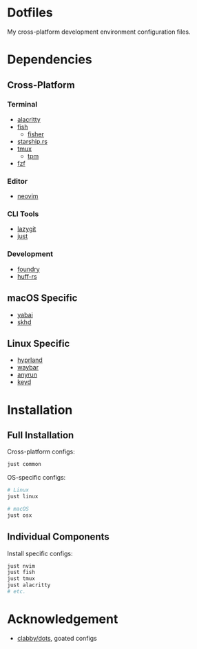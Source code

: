 # Dotfiles

My cross-platform development environment configuration files.

# Dependencies

## Cross-Platform

### Terminal

- [alacritty](https://github.com/alacritty/alacritty)
- [fish](https://fishshell.com/)
    - [fisher](https://github.com/jorgebucaran/fisher)
- [starship.rs](https://starship.rs/)
- [tmux](https://github.com/tmux/tmux/wiki)
    - [tpm](https://github.com/tmux-plugins/tpm)
- [fzf](https://github.com/junegunn/fzf)

### Editor

- [neovim](https://github.com/neovim/neovim)

### CLI Tools

- [lazygit](https://github.com/jesseduffield/lazygit)
- [just](https://github.com/casey/just)

### Development

- [foundry](https://github.com/foundry-rs)
- [huff-rs](https://github.com/huff-language/huff-rs)

## macOS Specific

- [yabai](https://github.com/koekeishiya/yabai)
- [skhd](https://github.com/koekeishiya/skhd)

## Linux Specific

- [hyprland](https://hyprland.org/)
- [waybar](https://github.com/Alexays/Waybar)
- [anyrun](https://github.com/Kirottu/anyrun)
- [keyd](https://github.com/rvaiya/keyd)

# Installation

## Full Installation

Cross-platform configs:
```bash
just common
```

OS-specific configs:
```bash
# Linux
just linux

# macOS
just osx
```

## Individual Components

Install specific configs:
```bash
just nvim
just fish
just tmux
just alacritty
# etc.
```

# Acknowledgement

- [clabby/dots](https://github.com/clabby/dots/tree/main), goated configs
